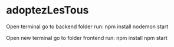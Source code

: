# adoptezLesTous

Open terminal
go to backend folder
run: 
  npm install
  nodemon start
  
Open new terminal
go to folder frontend
run:
  npm install
  npm start

